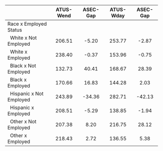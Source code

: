 
|                      |    ATUS-Wend |     ASEC-Gap |    ATUS-Wday |     ASEC-Gap |
| -------------------- | :----------: | :----------: | :----------: | :----------: |
| Race x Employed Status |              |              |              |              |
| &nbsp;&nbsp;White x Not Employed |       206.51 |        -5.20 |       253.77 |        -2.87 |
| &nbsp;&nbsp;White x Employed |       238.40 |        -0.37 |       153.96 |        -0.75 |
| &nbsp;&nbsp;Black x Not Employed |       132.73 |        40.41 |       168.67 |        28.39 |
| &nbsp;&nbsp;Black x Employed |       170.66 |        16.83 |       144.28 |         2.03 |
| &nbsp;&nbsp;Hispanic x Not Employed |       243.89 |       -34.36 |       282.71 |       -42.13 |
| &nbsp;&nbsp;Hispanic x Employed |       208.51 |        -5.29 |       138.85 |        -1.94 |
| &nbsp;&nbsp;Other x Not Employed |       207.38 |         8.20 |       216.75 |        28.12 |
| &nbsp;&nbsp;Other x Employed |       218.43 |         2.72 |       136.55 |         5.38 |

